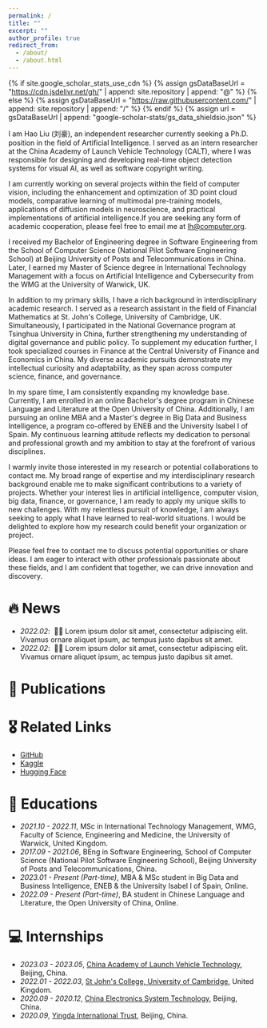 ```yaml
---
permalink: /
title: ""
excerpt: ""
author_profile: true
redirect_from: 
  - /about/
  - /about.html
---
```


{% if site.google_scholar_stats_use_cdn %}
{% assign gsDataBaseUrl = "https://cdn.jsdelivr.net/gh/" | append: site.repository | append: "@" %}
{% else %}
{% assign gsDataBaseUrl = "https://raw.githubusercontent.com/" | append: site.repository | append: "/" %}
{% endif %}
{% assign url = gsDataBaseUrl | append: "google-scholar-stats/gs_data_shieldsio.json" %}

<span class='anchor' id='about-me'></span>

I am Hao Liu (刘豪), an independent researcher currently seeking a Ph.D. position in the field of Artificial Intelligence. I served as an intern researcher at the China Academy of Launch Vehicle Technology (CALT), where I was responsible for designing and developing real-time object detection systems for visual AI, as well as software copyright writing.

I am currently working on several projects within the field of computer vision, including the enhancement and optimization of 3D point cloud models, comparative learning of multimodal pre-training models, applications of diffusion models in neuroscience, and practical implementations of artificial intelligence.If you are seeking any form of academic cooperation, please feel free to email me at <a href="mailto:lh@computer.org">lh@computer.org</a>.

I received my Bachelor of Engineering degree in Software Engineering from the School of Computer Science (National Pilot Software Engineering School) at Beijing University of Posts and Telecommunications in China. Later, I earned my Master of Science degree in International Technology Management with a focus on Artificial Intelligence and Cybersecurity from the WMG at the University of Warwick, UK.

In addition to my primary skills, I have a rich background in interdisciplinary academic research. I served as a research assistant in the field of Financial Mathematics at St. John's College, University of Cambridge, UK. Simultaneously, I participated in the National Governance program at Tsinghua University in China, further strengthening my understanding of digital governance and public policy. To supplement my education further, I took specialized courses in Finance at the Central University of Finance and Economics in China. My diverse academic pursuits demonstrate my intellectual curiosity and adaptability, as they span across computer science, finance, and governance.

In my spare time, I am consistently expanding my knowledge base. Currently, I am enrolled in an online Bachelor's degree program in Chinese Language and Literature at the Open University of China. Additionally, I am pursuing an online MBA and a Master's degree in Big Data and Business Intelligence, a program co-offered by ENEB and the University Isabel I of Spain. My continuous learning attitude reflects my dedication to personal and professional growth and my ambition to stay at the forefront of various disciplines.

I warmly invite those interested in my research or potential collaborations to contact me. My broad range of expertise and my interdisciplinary research background enable me to make significant contributions to a variety of projects. Whether your interest lies in artificial intelligence, computer vision, big data, finance, or governance, I am ready to apply my unique skills to new challenges. With my relentless pursuit of knowledge, I am always seeking to apply what I have learned to real-world situations. I would be delighted to explore how my research could benefit your organization or project.

Please feel free to contact me to discuss potential opportunities or share ideas. I am eager to interact with other professionals passionate about these fields, and I am confident that together, we can drive innovation and discovery.


# 🔥 News
- *2022.02*: &nbsp;🎉🎉 Lorem ipsum dolor sit amet, consectetur adipiscing elit. Vivamus ornare aliquet ipsum, ac tempus justo dapibus sit amet. 
- *2022.02*: &nbsp;🎉🎉 Lorem ipsum dolor sit amet, consectetur adipiscing elit. Vivamus ornare aliquet ipsum, ac tempus justo dapibus sit amet. 

# 📝 Publications 


# 🎖 Related Links
- [GitHub](https://github.com/Akibaru)
- [Kaggle](https://www.kaggle.com/asunay)
- [Hugging Face](https://huggingface.co/Asuna-Yuuki)

# 📖 Educations
- *2021.10 - 2022.11*, MSc in International Technology Management, WMG, Faculty of Science, Engineering and Medicine, the University of Warwick, United Kingdom.
- *2017.09 - 2021.06*, BEng in Software Engineering, School of Computer Science (National Pilot Software Engineering School), Beijing University of Posts and Telecommunications, China.
- *2023.01 - Present (Part-time)*, MBA & MSc student in Big Data and Business Intelligence, ENEB & the University Isabel I of Spain, Online.
- *2022.09 - Present (Part-time)*, BA student in Chinese Language and Literature, the Open University of China, Online.

# 💻 Internships
- *2023.03 - 2023.05*, [China Academy of Launch Vehicle Technology](http://calt.com/), Beijing, China.
- *2022.01 - 2022.03*, [St John's College, University of Cambridge](https://www.joh.cam.ac.uk/), United Kingdom.
- *2020.09 - 2020.12*, [China Electronics System Technology](https://www.cestc.cn/), Beijing, China.
- *2020.09*, [Yingda International Trust](https://www.yditc.com.cn/), Beijing, China.
